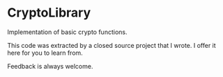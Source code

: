 CryptoLibrary
=============

Implementation of basic crypto functions.

This code was extracted by a closed source project that I wrote.  I offer it here for you to learn from.

Feedback is always welcome.

